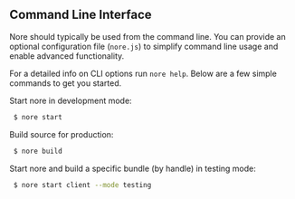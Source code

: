 ## Command Line Interface

Nore should typically be used from the command line. You can provide an optional configuration file (`nore.js`) to simplify command line usage and enable advanced functionality.

For a detailed info on CLI options run `nore help`. Below are a few simple commands to get you started.

Start nore in development mode:

```sh
 $ nore start
```

Build source for production:

```sh
 $ nore build
```

Start nore and build a specific bundle (by handle) in testing mode:

```sh
 $ nore start client --mode testing
```
